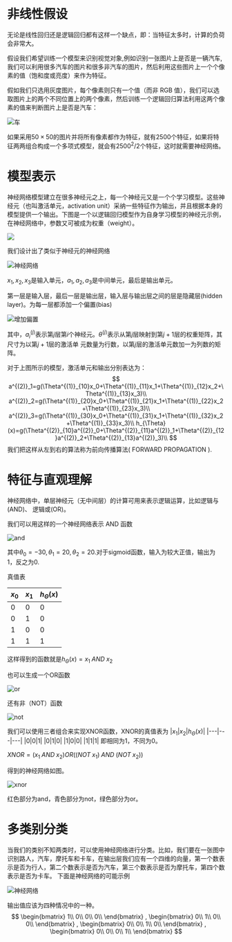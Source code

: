 # 非线性假设
无论是线性回归还是逻辑回归都有这样一个缺点，即：当特征太多时，计算的负荷会非常大。

假设我们希望训练一个模型来识别视觉对象,例如识别一张图片上是否是一辆汽车,我们可以利用很多汽车的图片和很多非汽车的图片，然后利用这些图片上一个个像素的值（饱和度或亮度）来作为特征。

假如我们只选用灰度图片，每个像素则只有一个值（而非 RGB 值），我们可以选取图片上的两个不同位置上的两个像素，然后训练一个逻辑回归算法利用这两个像素的值来判断图片上是否是汽车：

![车](image/2021-06-16-16-16-47.png)

如果采用$50\times50$的图片并将所有像素都作为特征，就有2500个特征，如果将特征两两组合构成一个多项式模型，就会有$2500^{2}/2$个特征，这时就需要神经网络。

# 模型表示
神经网络模型建立在很多神经元之上，每一个神经元又是一个个学习模型。这些神经元（也叫激活单元，activation unit）采纳一些特征作为输出，并且根据本身的模型提供一个输出。下图是一个以逻辑回归模型作为自身学习模型的神经元示例，在神经网络中，参数又可被成为权重（weight）。

![](image/2021-06-16-16-21-45.png)

我们设计出了类似于神经元的神经网络

![神经网络](image/2021-06-16-16-22-18.png)

$x_1,x_2,x_3$是输入单元，$a_1,a_2,a_3$是中间单元，最后是输出单元。

第一层是输入层，最后一层是输出层，输入层与输出层之间的层是隐藏层(hidden layer)。为每一层都添加一个偏置(bias)

![增加偏置](image/2021-06-16-16-25-14.png)

其中，$a^{(j)}_i$表示第$j$层第$i$个神经元。$\theta^{(j)}$表示从第$j$层映射到第$j+1$层的权重矩阵，其尺寸为以第$j+1$层的激活单
元数量为行数，以第$j$层的激活单元数加一为列数的矩阵。

对于上图所示的模型，激活单元和输出分别表达为：
$$
a^{(2)}_1=g(\Theta^{(1)}_{10}x_0+\Theta^{(1)}_{11}x_1+\Theta^{(1)}_{12}x_2+\Theta^{(1)}_{13}x_3)\\
a^{(2)}_2=g(\Theta^{(1)}_{20}x_0+\Theta^{(1)}_{21}x_1+\Theta^{(1)}_{22}x_2+\Theta^{(1)}_{23}x_3)\\
a^{(2)}_3=g(\Theta^{(1)}_{30}x_0+\Theta^{(1)}_{31}x_1+\Theta^{(1)}_{32}x_2+\Theta^{(1)}_{33}x_3)\\
h_{\Theta}(x)=g(\Theta^{(2)}_{10}a^{(2)}_0+\Theta^{(2)}_{11}a^{(2)}_1+\Theta^{(2)}_{12}a^{(2)}_2+\Theta^{(2)}_{13}a^{(2)}_3)\\
$$
我们把这样从左到右的算法称为前向传播算法( FORWARD PROPAGATION ).

# 特征与直观理解
神经网络中，单层神经元（无中间层）的计算可用来表示逻辑运算，比如逻辑与(AND)、
逻辑或(OR)。

我们可以用这样的一个神经网络表示 AND 函数

![and](image/2021-06-16-16-57-41.png)

其中$\theta_0=-30,\theta_1=20,\theta_2=20$.对于sigmoid函数，输入为较大正值，输出为 1，反之为0.

真值表

|$x_0$|$x_1$|$h_\Theta(x)$|
|---|---|---|
|0|0|0|
|0|1|0|
|1|0|0|
|1|1|1|

这样得到的函数就是$h_\Theta(x)=x_1\;AND\; x_2$

也可以生成一个OR函数

![or](image/2021-06-16-17-11-22.png)

还有非（NOT）函数

![not](image/2021-06-16-17-15-16.png)

我们可以使用三者组合来实现XNOR函数，XNOR的真值表为
|$x_1$|$x_2$|$h_\Theta(x)$|
|---|---|---|
|0|0|1|
|0|1|0|
|1|0|0|
|1|1|1|
即相同为1，不同为0。

$XNOR=(x_1\;AND\;x_2)OR((NOT\;x_1)\;AND\;(NOT\;x_2))$

得到的神经网络如图。

![xnor](image/2021-06-16-17-20-30.png)

红色部分为and，青色部分为not，绿色部分为or。

# 多类别分类
当我们的类别不知两类时，可以使用神经网络进行分类。比如，我们要在一张图中识别路人，汽车，摩托车和卡车，在输出层我们应有一个四维的向量，第一个数表示是否为行人，第二个数表示是否为汽车，第三个数表示是否为摩托车，第四个数表示是否为卡车。
下面是神经网络的可能示例

![神经网络](image/2021-06-16-19-22-21.png)

输出值应该为四种情况中的一种。
$$
\begin{bmatrix}
1\\
0\\
0\\
0\\
\end{bmatrix}
,
\begin{bmatrix}
0\\
1\\
0\\
0\\
\end{bmatrix}
,
\begin{bmatrix}
0\\
0\\
1\\
0\\
\end{bmatrix}
,
\begin{bmatrix}
0\\
0\\
0\\
1\\
\end{bmatrix}
$$